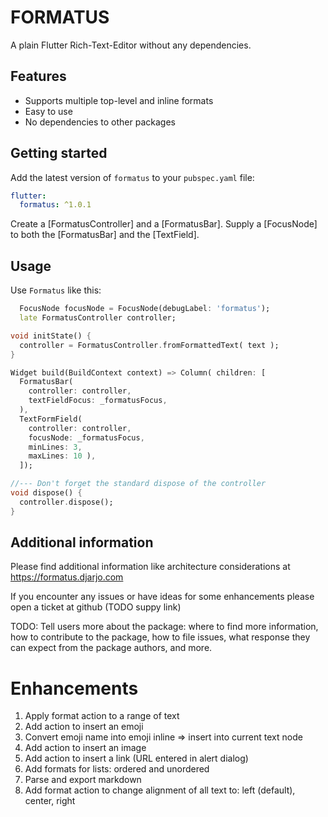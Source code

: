 <!--
This README describes the package. If you publish this package to pub.dev,
this README's contents appear on the landing page for your package.

For information about how to write a good package README, see the guide for
[writing package pages](https://dart.dev/guides/libraries/writing-package-pages).

For general information about developing packages, see the Dart guide for
[creating packages](https://dart.dev/guides/libraries/create-library-packages)
and the Flutter guide for
[developing packages and plugins](https://flutter.dev/developing-packages).
-->

# FORMATUS

A plain Flutter Rich-Text-Editor without any dependencies.

## Features

* Supports multiple top-level and inline formats
* Easy to use
* No dependencies to other packages

## Getting started

Add the latest version of `formatus` to your `pubspec.yaml` file:

```yaml
flutter:
  formatus: ^1.0.1
```

Create a [FormatusController] and a [FormatusBar].
Supply a [FocusNode] to both the [FormatusBar] and the [TextField].


## Usage

Use `Formatus` like this:

```dart
  FocusNode focusNode = FocusNode(debugLabel: 'formatus');
  late FormatusController controller;

void initState() {
  controller = FormatusController.fromFormattedText( text );
}

Widget build(BuildContext context) => Column( children: [
  FormatusBar(
    controller: controller,
    textFieldFocus: _formatusFocus,
  ),
  TextFormField(
    controller: controller,
    focusNode: _formatusFocus,
    minLines: 3,
    maxLines: 10 ),
  ]);

//--- Don't forget the standard dispose of the controller
void dispose() {
  controller.dispose();
}
```

## Additional information

Please find additional information like architecture considerations at
https://formatus.djarjo.com

If you encounter any issues or have ideas for some enhancements please
open a ticket at github (TODO suppy link)

TODO: Tell users more about the package: where to find more information, how to
contribute to the package, how to file issues, what response they can expect
from the package authors, and more.

# Enhancements

1. Apply format action to a range of text
2. Add action to insert an emoji
3. Convert emoji name into emoji inline => insert into current text node
4. Add action to insert an image
5. Add action to insert a link (URL entered in alert dialog)
6. Add formats for lists: ordered and unordered
7. Parse and export markdown
8. Add format action to change alignment of all text to: left (default), center, right
